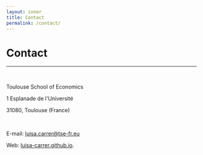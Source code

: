 ```yaml
---
layout: inner
title: Contact
permalink: /contact/
---
```


# Contact
---

<p>&nbsp;
</p>

Toulouse School of Economics

1 Esplanade de l'Université

31080, Toulouse (France)

<p>&nbsp;
</p>

E-mail: <a href= "mailto:luisa.carrer@tse-fr.eu">luisa.carrer@tse-fr.eu</a>

Web: [luisa-carrer.github.io](https://luisa-carrer.github.io).
